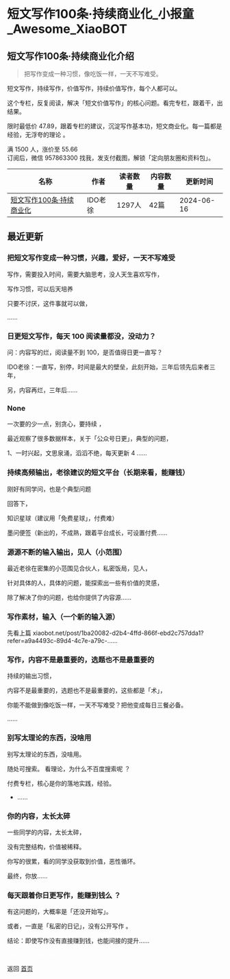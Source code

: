 # 短文写作100条·持续商业化_小报童_Awesome_XiaoBOT

## 短文写作100条·持续商业化介绍
> 把写作变成一种习惯，像吃饭一样，一天不写难受。    
    
短文写作，持续写作，价值写作，持续价值写作，每个人都可以。    
    
这个专栏，反复阅读，解决「短文价值写作」的核心问题。看完专栏，跟着干，出结果。    
    
限时最低价 47.89，跟着专栏的建议，沉淀写作基本功，短文商业化。每一篇都是经验，无浮夸的理论 。    
    
满 1500 人，涨价至 55.66    
订阅后，微信 957863300 找我，发支付截图，解锁「定向朋友圈和资料包」。  
  


|名称|作者|读者数量|内容数量|更新时间|
|---|---|---|---|---|
|[短文写作100条·持续商业化](https://xiaobot.net/p/xiezuo?refer=9c3f1c95-a052-465a-9902-f6d75080262a)|IDO老徐|1297人|42篇|2024-06-16|

## 最近更新
### 把短文写作变成一种习惯，兴趣，爱好，一天不写难受

写作，需要投入时间，需要大脑思考，没人天生喜欢写作，

写作习惯，可以后天培养

只要不讨厌，这件事就可以做，

......

### 日更短文写作，每天 100 阅读量都没，没动力？

问：内容写的烂，阅读量不到 100，是否值得日更一直写？

IDO老徐：一直写，别停，时间是最大的壁垒，此刻开始，三年后领先后来者三年，

另，内容再烂，三年后......

### None

一次要的少一点，别贪心，要持续 ，

最近观察了很多数据样本，关于「公众号日更」，典型的问题，

1、一时兴起，文思泉涌，滔滔不绝，每天更新 4 ......

### 持续高频输出，老徐建议的短文平台（长期来看，能赚钱）

刚好有同学问，也是个典型问题

回答下，

知识星球（建议用「免费星球」，付费难）

墨问便签（新出的，不成熟，跟着平台成长，可设置付费......

### 源源不断的输入输出，见人（小范围）

最近老徐在密集的小范围见合伙人，私密饭局，见人，

针对具体的人，具体的问题，能探索出一些有价值的灵感，

除了解决了你的问题，也给你提供了内容源......

### 写作素材，输入（一个新的输入源）

先看上篇
xiaobot.net/post/1ba20082-d2b4-4ffd-866f-ebd2c757dda1?refer=a9a4493c-89d4-4c7e-a79c-......

### 写作，内容不是最重要的，选题也不是最重要的

持续的输出习惯，

内容不是最重要的，选题也不是最重要的，这些都是「术」，

你能不能做到像吃饭一样，一天不写难受？把他变成每日三餐必备。

......

### 别写太理论的东西，没啥用

别写太理论的东西，没啥用。

随处可搜索。 看理论，为什么不百度搜索呢 ？

付费专栏，核心是你的落地实践，经验。

* ......

### 你的内容，太长太碎

一些同学的内容，太长太碎，

没有完整结构，价值被稀释。

你写的很累，看的同学没获取到价值，恶性循环。

最终，你放......

### 每天跟着你日更写作，能赚到钱么 ？

有这问题的，大概率是「还没开始写」。

或者，一直是「私密的日记」，没有公开写作 。

结论：即使写作没有直接赚到钱，也能间接的提升......


<a href="https://github.com/Reno9527/awesome-xiaobot" style="color: white; text-decoration: none;">awesome-xiaobot</a>

返回 [首页](../README.md)

